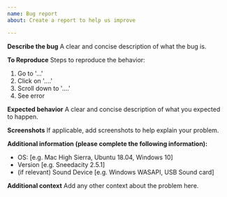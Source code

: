 ```yaml
---
name: Bug report
about: Create a report to help us improve

---
```


**Describe the bug**
A clear and concise description of what the bug is.

**To Reproduce**
Steps to reproduce the behavior:
1. Go to '...'
2. Click on '....'
3. Scroll down to '....'
4. See error

**Expected behavior**
A clear and concise description of what you expected to happen.

**Screenshots**
If applicable, add screenshots to help explain your problem.

**Additional information (please complete the following information):**
 - OS: [e.g. Mac High Sierra, Ubuntu 18.04, Windows 10]
 - Version [e.g. Sneedacity 2.5.1]
 - (if relevant) Sound Device [e.g. Windows WASAPI, USB Sound card]

**Additional context**
Add any other context about the problem here.
